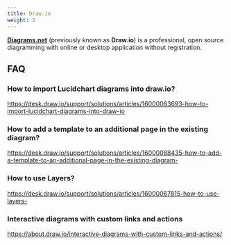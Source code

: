 ```yaml
---
title: Draw.io
weight: 2
---
```


[**Diagrams.net**](https://www.diagrams.net/) (previously known as **Draw.io**) is a professional, open source diagramming with online or desktop application without registration.

## FAQ
### How to import Lucidchart diagrams into draw.io?
https://desk.draw.io/support/solutions/articles/16000063693-how-to-import-lucidchart-diagrams-into-draw-io

### How to add a template to an additional page in the existing diagram?
https://desk.draw.io/support/solutions/articles/16000088435-how-to-add-a-template-to-an-additional-page-in-the-existing-diagram-

### How to use Layers?
https://desk.draw.io/support/solutions/articles/16000067815-how-to-use-layers-

### Interactive diagrams with custom links and actions
https://about.draw.io/interactive-diagrams-with-custom-links-and-actions/
